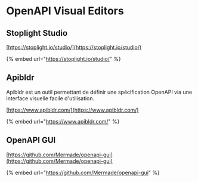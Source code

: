 # OpenAPI Visual Editors

## Stoplight Studio

[https://stoplight.io/studio/](https://stoplight.io/studio/)

{% embed url="https://stoplight.io/studio/" %}

## Apibldr

Apibldr est un outil permettant de définir une spécification OpenAPI via une interface visuelle facile d'utilisation.

[https://www.apibldr.com/](https://www.apibldr.com/)

{% embed url="https://www.apibldr.com/" %}

## OpenAPI GUI

[https://github.com/Mermade/openapi-gui](https://github.com/Mermade/openapi-gui)

{% embed url="https://github.com/Mermade/openapi-gui" %}



